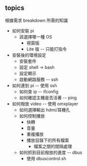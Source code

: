 ## topics

根據需求 breakdown 所需的知識

* 如何安裝 pi
	* 該選擇哪一種 OS
		* 視窗版
		* Lite 版 -- 只能打指令
* 安裝後的環境設定
	* 安裝套件
	* 設定 shell -> bash
	* 設定顯示
	* 啟動網路服務 -- ssh
* 如何連到 pi -- 使用 ssh
	* 如何查 ip -- ifconfig
	* 如何確認主機是否活著 -- ping
* 如何撥放 video -- 使用 omxplayer
	* 如何選擇輸出 hdmi/耳機孔
	* 如何控制播放
		* 快轉
		* 音量
		* 重複播放
		* 播放目錄下的所有檔案
			* 檔案之間的間隔處理
	* 如何抓到目前撥放的進度 -- dbus
		* 使用 dbuscontrol.sh
